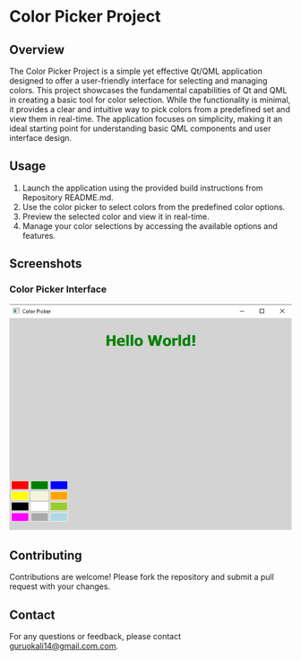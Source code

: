 # Color Picker Project

## Overview

The Color Picker Project is a simple yet effective Qt/QML application designed to offer a user-friendly interface for selecting and managing colors. This project showcases the fundamental capabilities of Qt and QML in creating a basic tool for color selection. While the functionality is minimal, it provides a clear and intuitive way to pick colors from a predefined set and view them in real-time. The application focuses on simplicity, making it an ideal starting point for understanding basic QML components and user interface design.

## Usage

1. Launch the application using the provided build instructions from Repository README.md.
2. Use the color picker to select colors from the predefined color options.
3. Preview the selected color and view it in real-time.
4. Manage your color selections by accessing the available options and features.

## Screenshots

### Color Picker Interface

![Color Picker Interface](https://github.com/Gurunatha14/QT-QML-Projects/blob/main/ColorPicker/Color_piker_output.png)

## Contributing

Contributions are welcome! Please fork the repository and submit a pull request with your changes.

## Contact

For any questions or feedback, please contact [guruokali14@gmail.com.com](mailto:guruokali14@gmail.com).

